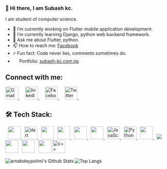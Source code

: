 ### 👋 Hi there, I am Subash kc.

   I am student of computer science.
- 🔭 I’m currently working on Flutter mobile application development.
- 🌱 I’m currently learning Django, python web backend framework.
- 💬 Ask me about Flutter, python.
- 📫 How to reach me: [Facebook]([www.](https://www.facebook.com/subaazkc/))
- ⚡ Fun fact: Code never lies, comments sometimes do.
- <img src="https://img.icons8.com/fluency/48/000000/domain.png" height="16" width= "16"/> Portfolio: [subash-kc.com.np](https://www.subash-kc.com.np/)
  
## Connect with me:
<a href="mailto: subaazkc@gamil.com" > <img src ="https://img.icons8.com/color/48/000000/gmail-new.png" alt = "Gmail" height= "40" width = "40"> </a>&emsp;
<a href="https://www.linkedin.com/in/subash-kc-71460819b/" > <img src ="https://img.icons8.com/external-justicon-flat-justicon/64/000000/external-linkedin-social-media-justicon-flat-justicon.png" alt = "linkedIn" height = "40" width = "40"> </a>
&emsp;
<a href="https://www.facebook.com/subaazkc" > <img src ="https://img.icons8.com/fluency/48/000000/facebook-new.png" alt = "Facebook" height = "40" width = "40"> </a>
&emsp;
<a href="https://twitter.com/SubaazKc" > <img src ="https://img.icons8.com/color/48/000000/twitter--v1.png" alt = "Twitter" height = "40" width = "40"> </a>
&emsp;

## 🛠️ Tech Stack:
<p align="left"> 
  &nbsp;
  <a href="https://flutter.dev/" target="_blank"> 
    <img src="https://img.icons8.com/color/48/000000/flutter.png" height= "40" width = "40"/>
  </a>
   &nbsp;
  <a href="https://dart.dev/" target="_blank"> 
    <img src="https://img.icons8.com/color/48/000000/dart.png" alt = "dart" height= "40" width = "40"/>
  </a> 
   &nbsp;
  <a href="https://firebase.google.com/"><img src="https://img.icons8.com/color/48/000000/firebase.png" height= "40" width = "40"/></a>
  &nbsp;
  <a href="https://www.w3.org/html/" target="_blank"> 
   <img src="https://img.icons8.com/color/48/000000/html-5--v1.png" height= "40" width = "40"/>
  </a>   
  &nbsp;
  <a href="https://www.w3schools.com/css/" target="_blank">
    <img src="https://img.icons8.com/color/48/000000/css3.png" height= "40" width = "40"/>
  </a> 
   &nbsp;
  <a href="https://getbootstrap.com" target="_blank"> 
   <img src="https://img.icons8.com/color/48/000000/bootstrap.png" height= "40" width = "40"/>
  </a>
&nbsp;
  <a href="https://www.javascript.com/" target="_blank"> 
     <img src="https://img.icons8.com/color/48/000000/javascript--v1.png" alt = "JavaScript" height= "40" width = "40"/>
   </a>
  &nbsp;
  <a href="https://www.python.org/" target="_blank"> 
    <img src="https://img.icons8.com/color/48/000000/python--v1.png" alt = "Python" height= "40" width = "40"/>
  </a> 
  &nbsp;
  <a href="https://www.djangoproject.com/" target="_blank"> 
    <img src="https://img.icons8.com/external-tal-revivo-shadow-tal-revivo/24/000000/external-django-a-high-level-python-web-framework-that-encourages-rapid-development-logo-shadow-tal-revivo.png" height= "40" width = "40"/>
  </a> 
  &nbsp;
   <a href="https://www.mysql.com/"><img src="https://img.icons8.com/fluency/48/000000/mysql-logo.png"/></a>
  &nbsp;
    <a href="#"><img src="https://img.icons8.com/color/48/000000/git.png" height= "40" width = "40"/></a>
  &nbsp;
    <a href="#"><img src="https://img.icons8.com/color/48/000000/linux--v1.png" height= "40" width = "40"/></a>
  &nbsp;
  	<img src="https://img.icons8.com/color/48/000000/figma--v1.png" height= "40" width = "40"/>
  </a>
    <a href="https://www.cplusplus.com/" target="_blank">
    <img src="https://img.icons8.com/color/48/000000/c-plus-plus-logo.png" alt = "c++"height= "40" width = "40"/>
  </a>
</p>

<img align="left" alt="arnabdeypolimi's Github Stats" src="https://github-readme-stats.vercel.app/api?username=subash9860&show_icons=true &theme=tokyonight"/>

![Top Langs](https://github-readme-stats.vercel.app/api/top-langs/?username=subash9860&theme=tokyonight)
